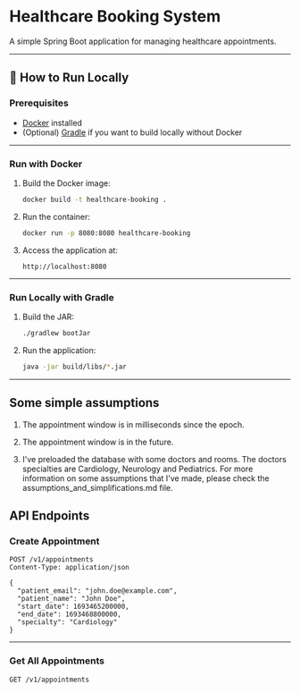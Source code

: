 # Healthcare Booking System

A simple Spring Boot application for managing healthcare appointments.

---

## 🚀 How to Run Locally

### Prerequisites
- [Docker](https://www.docker.com/get-started) installed
- (Optional) [Gradle](https://gradle.org/install/) if you want to build locally without Docker

---

### Run with Docker

1. Build the Docker image:

    ```bash
    docker build -t healthcare-booking .
    ```

2. Run the container:

    ```bash
    docker run -p 8080:8080 healthcare-booking
    ```

3. Access the application at:

    ```
    http://localhost:8080
    ```

---

### Run Locally with Gradle

1. Build the JAR:

    ```bash
    ./gradlew bootJar
    ```

2. Run the application:

    ```bash
    java -jar build/libs/*.jar
    ```

---

## Some simple assumptions

1. The appointment window is in milliseconds since the epoch.

2. The appointment window is in the future.

3. I've preloaded the database with some doctors and rooms. The doctors specialties are Cardiology, Neurology and Pediatrics. For more information on some assumptions that I've made, please check the assumptions_and_simplifications.md file.

## API Endpoints

### Create Appointment

```http
POST /v1/appointments
Content-Type: application/json

{
  "patient_email": "john.doe@example.com",
  "patient_name": "John Doe",
  "start_date": 1693465200000,
  "end_date": 1693468800000,
  "specialty": "Cardiology"
}
```

---

### Get All Appointments

```http
GET /v1/appointments
```
